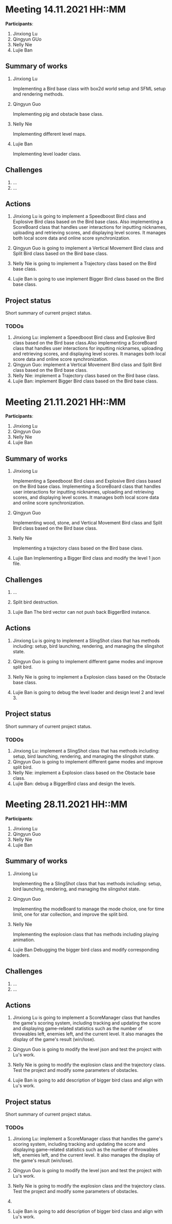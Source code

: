# Meeting 14.11.2021 HH::MM

**Participants**: 
1. Jinxiong Lu
2. Qingyun GUo
3. Nelly Nie
4. Lujie Ban 

## Summary of works
1. Jinxiong Lu
   
   Implementing a Bird base class with box2d world setup and SFML setup and rendering methods.

2. Qingyun Guo
   
   Implementing pig and obstacle base class.
   

3. Nelly Nie

   Implementing different level maps.

4. Lujie Ban

   Implementing level loader class.
## Challenges

1. ...
2. ...

## Actions
1. Jinxiong Lu is going to implement a Speedboost Bird class and Explosive Bird class based on the Bird base class. Also implementing a ScoreBoard class that handles user interactions for inputting nicknames, uploading and retrieving scores, and displaying level scores. It manages both local score data and online score synchronization.

2. Qingyun Guo is going to implement a Vertical Movement Bird class and Split Bird class based on the Bird base class.
3. Nelly Nie is going to implement a Trajectory class based on the Bird base class.
4. Lujie Ban is going to use implement Bigger Bird class based on the Bird base class.

## Project status 
Short summary of current project status. 

### TODOs
1. Jinxiong Lu: implement a Speedboost Bird class and Explosive Bird class based on the Bird base class.Also implementing a ScoreBoard class that handles user interactions for inputting nicknames, uploading and retrieving scores, and displaying level scores. It manages both local score data and online score synchronization.
2. Qingyun Guo: implement a Vertical Movement Bird class and Split Bird class based on the Bird base class.
3. Nelly Nie: implement a Trajectory class based on the Bird base class.
4. Lujie Ban: implement Bigger Bird class based on the Bird base class.

# Meeting 21.11.2021 HH::MM

**Participants**: 
1. Jinxiong Lu
2. Qingyun Guo
3. Nelly Nie
4. Lujie Ban

## Summary of works
1. Jinxiong Lu
   
   Implementing a Speedboost Bird class and Explosive Bird class based on the Bird base class.
   Implementing a ScoreBoard class that handles user interactions for inputting nicknames, uploading and retrieving scores, and displaying level scores. It manages both local score data and online score synchronization.
   

2. Qingyun Guo

   Implementing wood, stone, and Vertical Movement Bird class and Split Bird class based on the Bird base class.
   

3. Nelly Nie
   
   Implementing a trajectory class based on the Bird base class.

4. Lujie Ban
  Implementing a Bigger Bird class and modify the level 1 json file.
## Challenges

1. ...
2. Split bird destruction.

4. Lujie Ban
   The bird vector can not push back BiggerBird instance.
## Actions
1. Jinxiong Lu is going to implement a SlingShot class that has methods including: setup, bird launching, rendering, and managing the slingshot state.

2. Qingyun Guo is going to implement different game modes and improve split bird.
3. Nelly Nie is going to implement a Explosion class based on the Obstacle base class.
4. Lujie Ban is going to debug the level loader and design level 2 and level 3.

## Project status 
Short summary of current project status. 

### TODOs
1. Jinxiong Lu: implement a SlingShot class that has methods including: setup, bird launching, rendering, and managing the slingshot state.
2. Qingyun Guo is going to implement different game modes and improve split bird.
3. Nelly Nie: implement a Explosion class based on the Obstacle base class.
4. Lujie Ban: debug a BiggerBird class and design the levels.

# Meeting 28.11.2021 HH::MM

**Participants**: 
1. Jinxiong Lu
2. Qingyun Guo
3. Nelly Nie
4. Lujie Ban

## Summary of works
1. Jinxiong Lu
   
   Implementing the a SlingShot class that has methods including: setup, bird launching, rendering, and managing the slingshot state.

2. Qingyun Guo

   Implementing the modeBoard to manage the mode choice, one for time limit, one for star collection, and improve the split bird.

   

3. Nelly Nie

   Implementing the explosion class that has methods including playing animation.
4. Lujie Ban
   Debugging the bigger bird class and modify corresponding loaders.

## Challenges

1. ...
2. ...

## Actions
1. Jinxiong Lu is going to implement a ScoreManager class that handles the game's scoring system, including tracking and updating the score and displaying game-related statistics such as the number of throwables left, enemies left, and the current level. It also manages the display of the game's result (win/lose).

2. Qingyun Guo is going to modify the level json and test the project with Lu's work.

3. Nelly Nie is going to modify the explosion class and the trajectory class. Test the project and modify some parameters of obstacles.

4. Lujie Ban is going to add description of bigger bird class and align with Lu's work.

## Project status 
Short summary of current project status. 

### TODOs
1. Jinxiong Lu: implement a ScoreManager class that handles the game's scoring system, including tracking and updating the score and displaying game-related statistics such as the number of throwables left, enemies left, and the current level. It also manages the display of the game's result (win/lose).


2. Qingyun Guo is going to modify the level json and test the project with Lu's work.

3. Nelly Nie is going to modify the explosion class and the trajectory class. Test the project and modify some parameters of obstacles.
4. 
5. Lujie Ban is going to add description of bigger bird class and align with Lu's work.